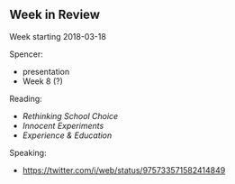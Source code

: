## Week in Review

Week starting 2018-03-18

Spencer:
* presentation
* Week 8 (?)

Reading:
* *Rethinking School Choice*
* *Innocent Experiments*
* *Experience & Education*

Speaking:
* https://twitter.com/i/web/status/975733571582414849
